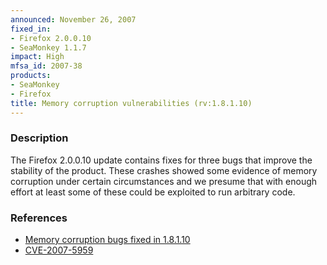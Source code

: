```yaml
---
announced: November 26, 2007
fixed_in:
- Firefox 2.0.0.10
- SeaMonkey 1.1.7
impact: High
mfsa_id: 2007-38
products:
- SeaMonkey
- Firefox
title: Memory corruption vulnerabilities (rv:1.8.1.10)
---
```


<h3>Description</h3>

<p>The Firefox 2.0.0.10 update contains fixes for three bugs
that improve the stability of the product. These crashes showed
some evidence of memory corruption under certain circumstances
and we presume that with enough effort at least some of these
could be exploited to run arbitrary code.
</p>

<h3>References</h3>

<ul>
  <li><a href="https://bugzilla.mozilla.org/buglist.cgi?bug_id=373911%2C391028%2C393326">
       Memory corruption bugs fixed in 1.8.1.10</a></li>

  <li><a class="ex-ref" href="http://cve.mitre.org/cgi-bin/cvename.cgi?name=CVE-2007-5959">
       CVE-2007-5959</a></li>

</ul>



